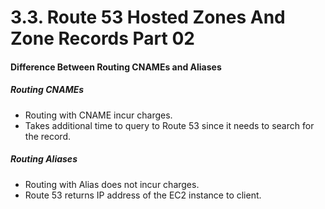 # 3.3. Route 53 Hosted Zones And Zone Records Part 02

#### Difference Between Routing CNAMEs and Aliases

##### Routing CNAMEs

- Routing with CNAME incur charges.
- Takes additional time to query to Route 53 since it needs to search for the record.

##### Routing Aliases

- Routing with Alias does not incur charges.
- Route 53 returns IP address of the EC2 instance to client.
